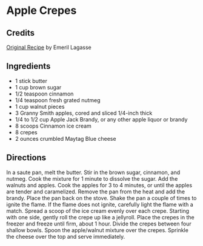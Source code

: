 # Apple Crepes 

## Credits

[Original Recipe](http://www.foodtv.com/foodtv/recipe/0,6255,5447,00.html "http://www.foodtv.com/foodtv/recipe/0,6255,5447,00.html") by Emeril Lagasse

## Ingredients

- 1 stick butter 
- 1 cup brown sugar 
- 1/2 teaspoon cinnamon 
- 1/4 teaspoon fresh grated nutmeg 
- 1 cup walnut pieces 
- 3 Granny Smith apples, cored and sliced 1/4-inch thick 
- 1/4 to 1/2 cup Apple Jack Brandy, or any other apple liquor or brandy 
- 8 scoops Cinnamon ice cream 
- 8 crepes 
- 2 ounces crumbled Maytag Blue cheese

## Directions

In a saute pan, melt the butter. Stir in the brown sugar, cinnamon, and nutmeg. Cook the mixture for 1 minute to dissolve the sugar. Add the walnuts and apples. Cook the apples for 3 to 4 minutes, or until the apples are tender and caramelized. Remove the pan from the heat and add the brandy. Place the pan back on the stove. Shake the pan a couple of times to ignite the flame. If the flame does not ignite, carefully light the flame with a match. Spread a scoop of the ice cream evenly over each crepe. Starting with one side, gently roll the crepe up like a jellyroll. Place the crepes in the freezer and freeze until firm, about 1 hour. Divide the crepes between four shallow bowls. Spoon the apple/walnut mixture over the crepes. Sprinkle the cheese over the top and serve immediately.

